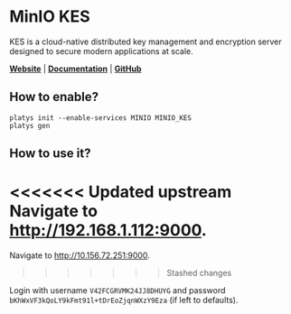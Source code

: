 # MinIO KES

KES is a cloud-native distributed key management and encryption server designed to secure modern applications at scale.

**[Website](https://min.io/)** | **[Documentation](https://min.io/docs/kes/cli/kes-server)** | **[GitHub](https://github.com/minio/kes)**

## How to enable?

```
platys init --enable-services MINIO MINIO_KES
platys gen
```

## How to use it?

<<<<<<< Updated upstream
Navigate to <http://192.168.1.112:9000>.
=======
Navigate to <http://10.156.72.251:9000>.
>>>>>>> Stashed changes

Login with username `V42FCGRVMK24JJ8DHUYG` and password `bKhWxVF3kQoLY9kFmt91l+tDrEoZjqnWXzY9Eza` (if left to defaults). 



